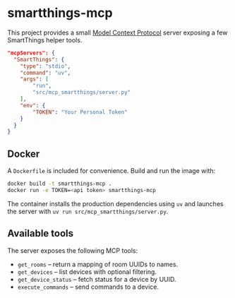 # smartthings-mcp

This project provides a small [Model Context Protocol](https://github.com/smartthings/mcp) server exposing a few SmartThings helper tools.

```json
"mcpServers": {
  "SmartThings": {
    "type": "stdio",
    "command": "uv",
    "args": [
        "run",
        "src/mcp_smartthings/server.py"
    ],
    "env": {
        "TOKEN": "Your Personal Token"
    }
  }
}
```

## Docker

A `Dockerfile` is included for convenience. Build and run the image with:

```bash
docker build -t smartthings-mcp .
docker run -e TOKEN=<api token> smartthings-mcp
```

The container installs the production dependencies using `uv` and launches the server with `uv run src/mcp_smartthings/server.py`.

## Available tools

The server exposes the following MCP tools:

- `get_rooms` – return a mapping of room UUIDs to names.
- `get_devices` – list devices with optional filtering.
- `get_device_status` – fetch status for a device by UUID.
- `execute_commands` – send commands to a device.
